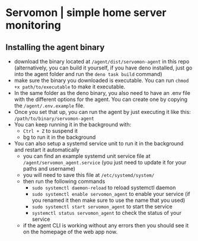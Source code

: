 # Servomon | simple home server monitoring

## Installing the agent binary
- download the binary located at `/agent/dist/servomon-agent` in this repo (alternatively, you can build it yourself, if you have deno installed, just go into the agent folder and run the `deno task build` command)
- make sure the binary you downloaded is executable. You can run `chmod +x path/to/executable` to make it executable.
- In the same folder as the deno binary, you also need to have an .env file with the different options for the agent. You can create one by copying the `/agent/.env.example` file.
- Once you set that up, you can run the agent by just executing it like this: `/path/to/binary/servomon-agent`
- You can keep running it in the background with: 
    - `Ctrl + Z` to suspend it
    - bg to run it in the background
- You can also setup a systemd service unit to run it in the background and restart it automatically
    - you can find an example systemd unit service file at `/agent/servomon_agent.service` (you just need to update it for your paths and username)
    - you will need to save this file at `/etc/systemd/system/`
    - then run the following commands
        - `sudo systemctl daemon-reload` to reload systemctl daemon
        - `sudo systemctl enable servomon_agent` to enable your service (if you renamed it then make sure to use the name that you used)
        - `sudo systemctl start servomon_agent` to start the service
        - `systemctl status servomon_agent` to check the status of your service
    - if the agent CLI is working without any errors then you should see it on the homepage of the web app now.

